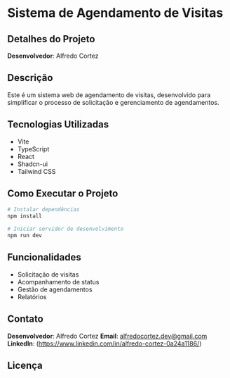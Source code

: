 
# Sistema de Agendamento de Visitas

## Detalhes do Projeto

**Desenvolvedor**: Alfredo Cortez

## Descrição

Este é um sistema web de agendamento de visitas, desenvolvido para simplificar o processo de solicitação e gerenciamento de agendamentos.

## Tecnologias Utilizadas

- Vite
- TypeScript
- React
- Shadcn-ui
- Tailwind CSS

## Como Executar o Projeto

```sh
# Instalar dependências
npm install

# Iniciar servidor de desenvolvimento
npm run dev
```

## Funcionalidades

- Solicitação de visitas
- Acompanhamento de status
- Gestão de agendamentos
- Relatórios

## Contato

**Desenvolvedor**: Alfredo Cortez
**Email**: alfredocortez.dev@gmail.com
**LinkedIn**: (https://www.linkedin.com/in/alfredo-cortez-0a24a1186/)

## Licença
